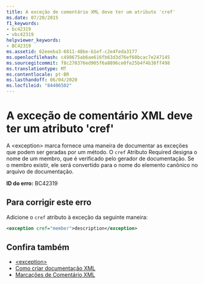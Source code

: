 ```yaml
---
title: A exceção de comentário XML deve ter um atributo 'cref'
ms.date: 07/20/2015
f1_keywords:
- bc42319
- vbc42319
helpviewer_keywords:
- BC42319
ms.assetid: 62eeeba3-6811-48be-b1ef-c2e4feda3177
ms.openlocfilehash: c498675ab6ae616fb63d3d76ef60bcac7e247145
ms.sourcegitcommit: f8c270376ed905f6a8896ce0fe25b4f4b38ff498
ms.translationtype: MT
ms.contentlocale: pt-BR
ms.lasthandoff: 06/04/2020
ms.locfileid: "84406502"
---
```

# <a name="xml-comment-exception-must-have-a-cref-attribute"></a>A exceção de comentário XML deve ter um atributo 'cref'

A \<exception> marca fornece uma maneira de documentar as exceções que podem ser geradas por um método. O `cref` Atributo Required designa o nome de um membro, que é verificado pelo gerador de documentação. Se o membro existir, ele será convertido para o nome do elemento canônico no arquivo de documentação.

**ID do erro:** BC42319

## <a name="to-correct-this-error"></a>Para corrigir este erro

Adicione o `cref` atributo à exceção da seguinte maneira:

```xml
<exception cref="member">description</exception>
```

## <a name="see-also"></a>Confira também

- [\<exception>](../xmldoc/exception.md)
- [Como criar documentação XML](../../programming-guide/program-structure/how-to-create-xml-documentation.md)
- [Marcações de Comentário XML](../xmldoc/index.md)
